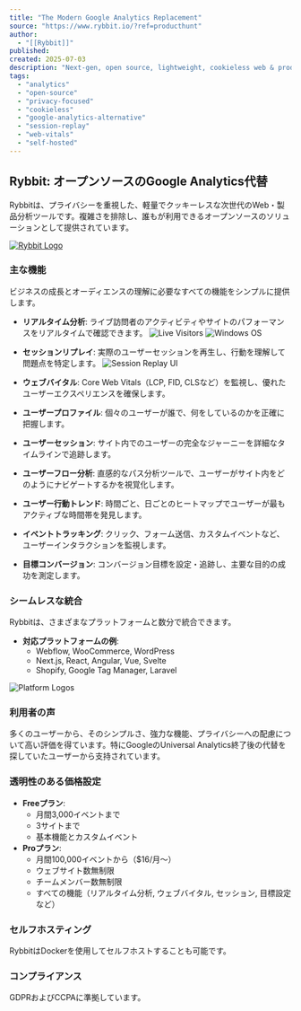 ```yaml
---
title: "The Modern Google Analytics Replacement"
source: "https://www.rybbit.io/?ref=producthunt"
author:
  - "[[Rybbit]]"
published:
created: 2025-07-03
description: "Next-gen, open source, lightweight, cookieless web & product analytics for everyone — GDPR/CCPA compliant."
tags:
  - "analytics"
  - "open-source"
  - "privacy-focused"
  - "cookieless"
  - "google-analytics-alternative"
  - "session-replay"
  - "web-vitals"
  - "self-hosted"
---
```


## Rybbit: オープンソースのGoogle Analytics代替

Rybbitは、プライバシーを重視した、軽量でクッキーレスな次世代のWeb・製品分析ツールです。複雑さを排除し、誰もが利用できるオープンソースのソリューションとして提供されています。

[![Rybbit Logo](https://www.rybbit.io/rybbit-text.svg)](https://www.rybbit.io/?ref=producthunt)

### 主な機能

ビジネスの成長とオーディエンスの理解に必要なすべての機能をシンプルに提供します。

- **リアルタイム分析**:
    ライブ訪問者のアクティビティやサイトのパフォーマンスをリアルタイムで確認できます。
    ![Live Visitors](https://www.rybbit.io/browsers/Chrome.svg) ![Windows OS](https://www.rybbit.io/operating-systems/Windows.svg)

- **セッションリプレイ**:
    実際のユーザーセッションを再生し、行動を理解して問題点を特定します。
    ![Session Replay UI](https://www.rybbit.io/browsers/Safari.svg)

- **ウェブバイタル**:
    Core Web Vitals（LCP, FID, CLSなど）を監視し、優れたユーザーエクスペリエンスを確保します。

- **ユーザープロファイル**:
    個々のユーザーが誰で、何をしているのかを正確に把握します。

- **ユーザーセッション**:
    サイト内でのユーザーの完全なジャーニーを詳細なタイムラインで追跡します。

- **ユーザーフロー分析**:
    直感的なパス分析ツールで、ユーザーがサイト内をどのようにナビゲートするかを視覚化します。

- **ユーザー行動トレンド**:
    時間ごと、日ごとのヒートマップでユーザーが最もアクティブな時間帯を発見します。

- **イベントトラッキング**:
    クリック、フォーム送信、カスタムイベントなど、ユーザーインタラクションを監視します。

- **目標コンバージョン**:
    コンバージョン目標を設定・追跡し、主要な目的の成功を測定します。

### シームレスな統合

Rybbitは、さまざまなプラットフォームと数分で統合できます。

- **対応プラットフォームの例**:
  - Webflow, WooCommerce, WordPress
  - Next.js, React, Angular, Vue, Svelte
  - Shopify, Google Tag Manager, Laravel

![Platform Logos](https://www.rybbit.io/_next/image?url=%2Fplatforms%2Fremix.png&w=128&q=75)

### 利用者の声

多くのユーザーから、そのシンプルさ、強力な機能、プライバシーへの配慮について高い評価を得ています。特にGoogleのUniversal Analytics終了後の代替を探していたユーザーから支持されています。

### 透明性のある価格設定

- **Freeプラン**:
  - 月間3,000イベントまで
  - 3サイトまで
  - 基本機能とカスタムイベント
- **Proプラン**:
  - 月間100,000イベントから（$16/月〜）
  - ウェブサイト数無制限
  - チームメンバー数無制限
  - すべての機能（リアルタイム分析, ウェブバイタル, セッション, 目標設定など）

### セルフホスティング

RybbitはDockerを使用してセルフホストすることも可能です。

### コンプライアンス

GDPRおよびCCPAに準拠しています。
